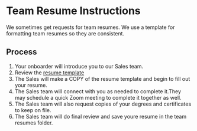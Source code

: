 # Team Resume Instructions

We sometimes get requests for team resumes. We use a template for formatting team resumes so they are consistent.

## Process

1.  Your onboarder will introduce you to our Sales team.
2.  Review the [resume template](https://docs.google.com/document/d/1G1tZAvxAf9bKqzvrNnQwaXbq8rr9Ge6XXEwkllCAfUw/edit)
3.  The Sales will make a COPY of the resume template and begin to fill out your resume. 
4.  The Sales team will connect with you as needed to complete it.They may schedule a quick Zoom meeting to complete it together as well.
5.  The Sales team will also request copies of your degrees and certificates to keep on file.
6.  The Sales team will do final review and save youre resume in the team resumes folder. 
